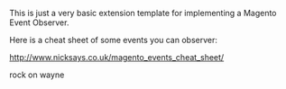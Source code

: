 This is just a very basic extension template for implementing a Magento Event Observer.

Here is a cheat sheet of some events you can observer:

http://www.nicksays.co.uk/magento_events_cheat_sheet/

rock on wayne